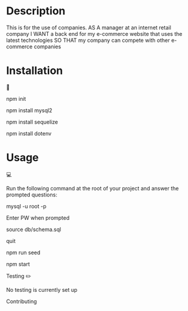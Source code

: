 # Description

This is for the use of companies.
AS A manager at an internet retail company
I WANT a back end for my e-commerce website that uses the latest technologies
SO THAT my company can compete with other e-commerce companies

# Installation
💾

npm init

npm install mysql2

npm install sequelize

npm install dotenv

# Usage
💻

Run the following command at the root of your project and answer the prompted questions:

mysql -u root -p

Enter PW when prompted

source db/schema.sql

quit

npm run seed

npm start

Testing
✏️

No testing is currently set up

Contributing

